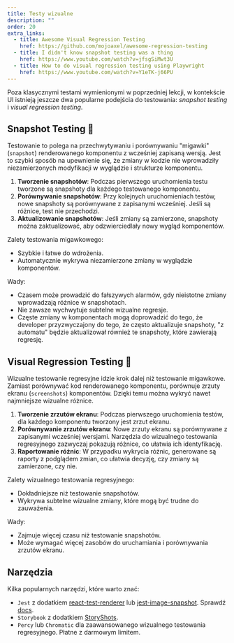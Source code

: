 ```yaml
---
title: Testy wizualne
description: ""
order: 20
extra_links:
  - title: Awesome Visual Regression Testing
    href: https://github.com/mojoaxel/awesome-regression-testing
  - title: I didn't know snapshot testing was a thing
    href: https://www.youtube.com/watch?v=jfsgSiMwt3U
  - title: How to do visual regression testing using Playwright
    href: https://www.youtube.com/watch?v=Y1eTK-j66PU
---
```


Poza klasycznymi testami wymienionymi w poprzedniej lekcji, w kontekście UI istnieją jeszcze dwa popularne podejścia do testowania: _snapshot testing_ i _visual regression testing_.

## Snapshot Testing 📸

Testowanie to polega na przechwytywaniu i porównywaniu "migawki" (`snapshot`) renderowanego komponentu z wcześniej zapisaną wersją. Jest to szybki sposób na upewnienie się, że zmiany w kodzie nie wprowadziły niezamierzonych modyfikacji w wyglądzie i strukturze komponentu.

1. **Tworzenie snapshotów**: Podczas pierwszego uruchomienia testu tworzone są snapshoty dla każdego testowanego komponentu.
2. **Porównywanie snapshotów**: Przy kolejnych uruchomieniach testów, nowe snapshoty są porównywane z zapisanymi wcześniej. Jeśli są różnice, test nie przechodzi.
3. **Aktualizowanie snapshotów**: Jeśli zmiany są zamierzone, snapshoty można zaktualizować, aby odzwierciedlały nowy wygląd komponentów.

Zalety testowania migawkowego:

- Szybkie i łatwe do wdrożenia.
- Automatycznie wykrywa niezamierzone zmiany w wyglądzie komponentów.

Wady:

- Czasem może prowadzić do fałszywych alarmów, gdy nieistotne zmiany wprowadzają różnice w snapshotach.
- Nie zawsze wychwytuje subtelne wizualne regresje.
- Częste zmiany w komponentach mogą doprowadzić do tego, że developer przyzwyczajony do tego, że często aktualizuje snapshoty, "z automatu" będzie aktualizował również te snapshoty, które zawierają regresję.

## Visual Regression Testing 👀

Wizualne testowanie regresyjne idzie krok dalej niż testowanie migawkowe. Zamiast porównywać kod renderowanego komponentu, porównuje zrzuty ekranu (`screenshots`) komponentów. Dzięki temu można wykryć nawet najmniejsze wizualne różnice.

1. **Tworzenie zrzutów ekranu**: Podczas pierwszego uruchomienia testów, dla każdego komponentu tworzony jest zrzut ekranu.
2. **Porównywanie zrzutów ekranu**: Nowe zrzuty ekranu są porównywane z zapisanymi wcześniej wersjami. Narzędzia do wizualnego testowania regresyjnego zazwyczaj pokazują różnice, co ułatwia ich identyfikację.
3. **Raportowanie różnic**: W przypadku wykrycia różnic, generowane są raporty z podglądem zmian, co ułatwia decyzję, czy zmiany są zamierzone, czy nie.

Zalety wizualnego testowania regresyjnego:

- Dokładniejsze niż testowanie snapshotów.
- Wykrywa subtelne wizualne zmiany, które mogą być trudne do zauważenia.

Wady:

- Zajmuje więcej czasu niż testowanie snapshotów.
- Może wymagać więcej zasobów do uruchamiania i porównywania zrzutów ekranu.

## Narzędzia

Kilka popularnych narzędzi, które warto znać:

- `Jest` z dodatkiem [react-test-renderer](https://www.npmjs.com/package/react-test-renderer) lub [jest-image-snapshot](https://github.com/americanexpress/jest-image-snapshot). Sprawdź [docs](https://jestjs.io/docs/snapshot-testing).
- `Storybook` z dodatkiem [StoryShots](https://storybook.js.org/addons/@storybook/addon-storyshots).
- `Percy` lub `Chromatic` dla zaawansowanego wizualnego testowania regresyjnego. Płatne z darmowym limitem.
